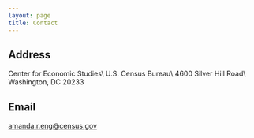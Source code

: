 ```yaml
---
layout: page
title: Contact
---
```


## Address
Center for Economic Studies\\
U.S. Census Bureau\\
4600 Silver Hill Road\\
Washington, DC 20233

## Email
amanda.r.eng@census.gov
